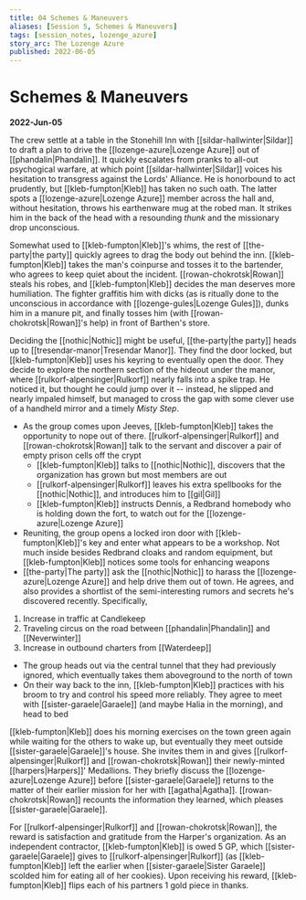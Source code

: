 ```yaml
---
title: 04 Schemes & Maneuvers
aliases: [Session 5, Schemes & Maneuvers]
tags: [session_notes, lozenge_azure]
story_arc: The Lozenge Azure
published: 2022-06-05
---
```

# Schemes & Maneuvers

**2022-Jun-05**

The crew settle at a table in the Stonehill Inn with [[sildar-hallwinter|Sildar]] to draft a plan to drive the [[lozenge-azure|Lozenge Azure]] out of [[phandalin|Phandalin]]. It quickly escalates from pranks to all-out psychogical warfare, at which point [[sildar-hallwinter|Sildar]] voices his hesitation to transgress against the Lords' Alliance. He is honorbound to act prudently, but [[kleb-fumpton|Kleb]] has taken no such oath. The latter spots a [[lozenge-azure|Lozenge Azure]] member across the hall and, without hesitation, throws his earthenware mug at the robed man. It strikes him in the back of the head with a resounding *thunk* and the missionary drop unconscious.

Somewhat used to [[kleb-fumpton|Kleb]]'s whims, the rest of [[the-party|the party]] quickly agrees to drag the body out behind the inn. [[kleb-fumpton|Kleb]] takes the man's coinpurse and tosses it to the bartender, who agrees to keep quiet about the incident. [[rowan-chokrotsk|Rowan]] steals his robes, and [[kleb-fumpton|Kleb]] decides the man deserves more humiliation. The fighter graffitis him with dicks (as is ritually done to the unconscious in accordance with [[lozenge-gules|Lozenge Gules]]), dunks him in a manure pit,  and finally tosses him (with [[rowan-chokrotsk|Rowan]]'s help) in front of Barthen's store.

Deciding the [[nothic|Nothic]] might be useful, [[the-party|the party]] heads up to [[tresendar-manor|Tresendar Manor]]. They find the door locked, but [[kleb-fumpton|Kleb]] uses his keyring to eventually open the door. They decide to explore the northern section of the hideout under the manor, where [[rulkorf-alpensinger|Rulkorf]] nearly falls into a spike trap. He noticed it, but thought he could jump over it -- instead, he slipped and nearly impaled himself, but managed to cross the gap with some clever use of a handheld mirror and a timely *Misty Step*.

- As the group comes upon Jeeves, [[kleb-fumpton|Kleb]] takes the opportunity to nope out of there. [[rulkorf-alpensinger|Rulkorf]] and [[rowan-chokrotsk|Rowan]] talk to the servant and discover a pair of empty prison cells off the crypt
  - [[kleb-fumpton|Kleb]] talks to [[nothic|Nothic]], discovers that the organization has grown but most members are out
  - [[rulkorf-alpensinger|Rulkorf]] leaves his extra spellbooks for the [[nothic|Nothic]], and introduces him to [[gil|Gil]]
  - [[kleb-fumpton|Kleb]] instructs Dennis, a Redbrand homebody who is holding down the fort, to watch out for the [[lozenge-azure|Lozenge Azure]]
- Reuniting, the group opens a locked iron door with [[kleb-fumpton|Kleb]]'s key and enter what appears to be a workshop. Not much inside besides Redbrand cloaks and random equipment, but [[kleb-fumpton|Kleb]] notices some tools for enhancing weapons
- [[the-party|The party]] ask the [[nothic|Nothic]] to harass the [[lozenge-azure|Lozenge Azure]] and help drive them out of town. He agrees, and also provides a shortlist of the semi-interesting rumors and secrets he's discovered recently. Specifically,

 1. Increase in traffic at Candlekeep
 2. Traveling circus on the road between [[phandalin|Phandalin]] and [[Neverwinter]]
 3. Increase in outbound charters from [[Waterdeep]]

- The group heads out via the central tunnel that they had previously ignored, which eventually takes them aboveground to the north of town
- On their way back to the inn, [[kleb-fumpton|Kleb]] practices with his broom to try and control his speed more reliably. They agree to meet with [[sister-garaele|Garaele]] (and maybe Halia in the morning), and head to bed

[[kleb-fumpton|Kleb]] does his morning exercises on the town green again while waiting for the others to wake up, but eventually they meet outside [[sister-garaele|Garaele]]'s house. She invites them in and gives [[rulkorf-alpensinger|Rulkorf]] and [[rowan-chokrotsk|Rowan]] their newly-minted [[harpers|Harpers]]' Medallions. They briefly discuss the [[lozenge-azure|Lozenge Azure]] before [[sister-garaele|Garaele]] returns to the matter of their earlier mission for her with [[agatha|Agatha]]. [[rowan-chokrotsk|Rowan]] recounts the information they learned, which pleases [[sister-garaele|Garaele]].

For [[rulkorf-alpensinger|Rulkorf]] and [[rowan-chokrotsk|Rowan]], the reward is satisfaction and gratitude from the Harper's organization. As an independent contractor, [[kleb-fumpton|Kleb]] is owed 5 GP, which [[sister-garaele|Garaele]] gives to [[rulkorf-alpensinger|Rulkorf]] (as [[kleb-fumpton|Kleb]] left the earlier when [[sister-garaele|Sister Garaele]] scolded him for eating all of her cookies). Upon receiving his reward, [[kleb-fumpton|Kleb]] flips each of his partners 1 gold piece in thanks.
